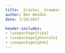 ```yaml
---
title: _Grazhoi_ Grammar
author: Ben Weedon
date: 7/28/2017

header-includes:
- \usepackage{tipa}
- \usepackage{phonrule}
- \usepackage{gb4e}
---
```

